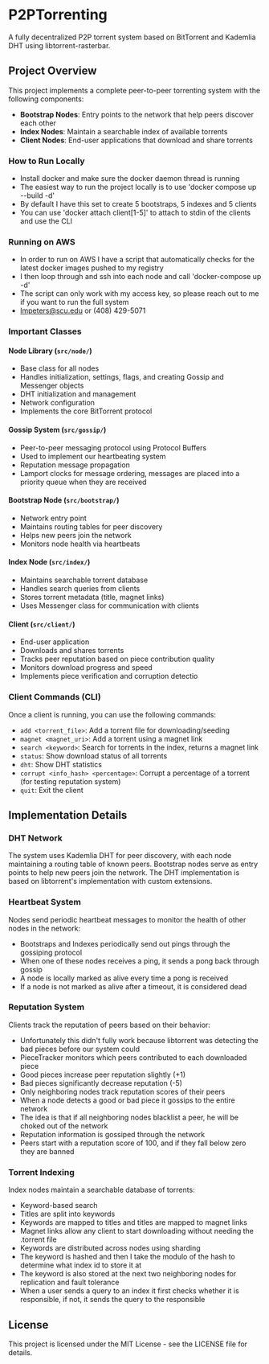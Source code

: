 # P2PTorrenting
A fully decentralized P2P torrent system based on BitTorrent and Kademlia DHT using libtorrent-rasterbar.

## Project Overview
This project implements a complete peer-to-peer torrenting system with the following components:
- **Bootstrap Nodes**: Entry points to the network that help peers discover each other
- **Index Nodes**: Maintain a searchable index of available torrents
- **Client Nodes**: End-user applications that download and share torrents

### How to Run Locally
- Install docker and make sure the docker daemon thread is running
- The easiest way to run the project locally is to use 'docker compose up --build -d'
- By default I have this set to create 5 bootstraps, 5 indexes and 5 clients
- You can use 'docker attach client[1-5]' to attach to stdin of the clients and use the CLI

### Running on AWS
- In order to run on AWS I have a script that automatically checks for the latest docker images pushed to my registry
- I then loop through and ssh into each node and call 'docker-compose up -d'
- The script can only work with my access key, so please reach out to me if you want to run the full system
- lmpeters@scu.edu or (408) 429-5071

### Important Classes

#### Node Library (`src/node/`)
- Base class for all nodes
- Handles initialization, settings, flags, and creating Gossip and Messenger objects
- DHT initialization and management
- Network configuration
- Implements the core BitTorrent protocol

#### Gossip System (`src/gossip/`)
- Peer-to-peer messaging protocol using Protocol Buffers
- Used to implement our heartbeating system
- Reputation message propagation
- Lamport clocks for message ordering, messages are placed into a priority queue when they are received

#### Bootstrap Node (`src/bootstrap/`)
- Network entry point
- Maintains routing tables for peer discovery
- Helps new peers join the network
- Monitors node health via heartbeats

#### Index Node (`src/index/`)
- Maintains searchable torrent database
- Handles search queries from clients
- Stores torrent metadata (title, magnet links)
- Uses Messenger class for communication with clients

#### Client (`src/client/`)
- End-user application
- Downloads and shares torrents
- Tracks peer reputation based on piece contribution quality
- Monitors download progress and speed
- Implements piece verification and corruption detectio

### Client Commands (CLI)
Once a client is running, you can use the following commands:
- `add <torrent_file>`: Add a torrent file for downloading/seeding
- `magnet <magnet_uri>`: Add a torrent using a magnet link
- `search <keyword>`: Search for torrents in the index, returns a magnet link
- `status`: Show download status of all torrents
- `dht`: Show DHT statistics
- `corrupt <info_hash> <percentage>`: Corrupt a percentage of a torrent (for testing reputation system)
- `quit`: Exit the client

## Implementation Details

### DHT Network
The system uses Kademlia DHT for peer discovery, with each node maintaining a routing table of known peers. Bootstrap nodes serve as entry points to help new peers join the network. The DHT implementation is based on libtorrent's implementation with custom extensions.

### Heartbeat System
Nodes send periodic heartbeat messages to monitor the health of other nodes in the network:
- Bootstraps and Indexes periodically send out pings through the gossiping protocol
- When one of these nodes receives a ping, it sends a pong back through gossip
- A node is locally marked as alive every time a pong is received
- If a node is not marked as alive after a timeout, it is considered dead

### Reputation System
Clients track the reputation of peers based on their behavior:
- Unfortunately this didn't fully work because libtorrent was detecting the bad pieces before our system could
- PieceTracker monitors which peers contributed to each downloaded piece
- Good pieces increase peer reputation slightly (+1)
- Bad pieces significantly decrease reputation (-5)
- Only neighboring nodes track reputation scores of their peers
- When a node detects a good or bad piece it gossips to the entire network
- The idea is that if all neighboring nodes blacklist a peer, he will be choked out of the network
- Reputation information is gossiped through the network
- Peers start with a reputation score of 100, and if they fall below zero they are banned

### Torrent Indexing
Index nodes maintain a searchable database of torrents:
- Keyword-based search
- Titles are split into keywords
- Keywords are mapped to titles and titles are mapped to magnet links
- Magnet links allow any client to start downloading without needing the .torrent file
- Keywords are distributed across nodes using sharding
- The keyword is hashed and then I take the modulo of the hash to determine what index id to store it at
- The keyword is also stored at the next two neighboring nodes for replication and fault tolerance
- When a user sends a query to an index it first checks whether it is responsible,
    if not, it sends the query to the responsible

## License
This project is licensed under the MIT License - see the LICENSE file for details.
